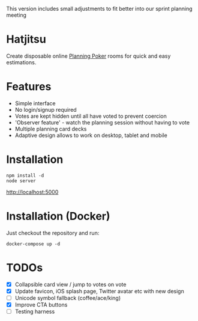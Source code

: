 This version includes small adjustments to fit better into our sprint planning meeting


Hatjitsu
========

Create disposable online [Planning Poker](http://en.wikipedia.org/wiki/Planning_poker) rooms for quick and easy estimations.

Features
========

* Simple interface
* No login/signup required
* Votes are kept hidden until all have voted to prevent coercion
* 'Observer feature' - watch the planning session without having to vote
* Multiple planning card decks
* Adaptive design allows to work on desktop, tablet and mobile

Installation
============

    npm install -d
    node server

[http://localhost:5000](http://localhost:5000)

Installation (Docker)
=====================

Just checkout the repository and run:

    docker-compose up -d

TODOs
=====

* [x] Collapsible card view / jump to votes on vote
* [x] Update favicon, iOS splash page, Twitter avatar etc with new design
* [ ] Unicode symbol fallback (coffee/ace/king)
* [x] Improve CTA buttons
* [ ] Testing harness
